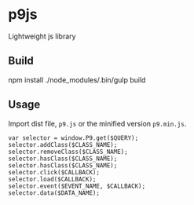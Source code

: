# p9js
Lightweight js library

## Build
npm install
./node_modules/.bin/gulp build

## Usage
Import dist file, `p9.js` or the minified version `p9.min.js`. 

```
var selector = window.P9.get($QUERY);
selector.addClass($CLASS_NAME);
selector.removeClass($CLASS_NAME);
selector.hasClass($CLASS_NAME);
selector.hasClass($CLASS_NAME);
selector.click($CALLBACK);
selector.load($CALLBACK);
selector.event($EVENT_NAME, $CALLBACK);
selector.data($DATA_NAME);
```
